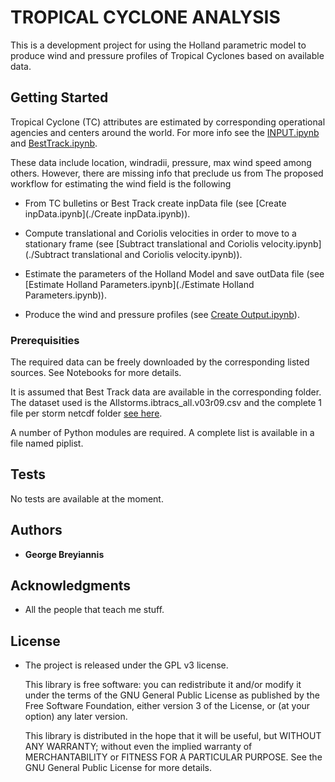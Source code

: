 TROPICAL CYCLONE ANALYSIS
==============================

This is a development project for using the Holland parametric model to produce wind and pressure profiles of Tropical Cyclones based on available data. 

## Getting Started

Tropical Cyclone (TC) attributes are estimated by corresponding operational agencies and centers around the world. For more info see the [INPUT.ipynb](./INPUT.ipynb) and [BestTrack.ipynb](./BestTrack.ipynb).

These data include location, windradii, pressure, max wind speed among others. However, there are missing info that preclude us from The proposed workflow for estimating the wind field is the following 

* From TC bulletins or Best Track create inpData file (see [Create inpData.ipynb](./Create inpData.ipynb)).

* Compute translational and Coriolis velocities in order to move to a stationary frame (see [Subtract translational and Coriolis velocity.ipynb](./Subtract translational and Coriolis velocity.ipynb)).

* Estimate the parameters of the Holland Model and save outData file (see [Estimate Holland Parameters.ipynb](./Estimate Holland Parameters.ipynb)).

* Produce the wind and pressure profiles (see [Create Output.ipynb](./Output.ipynb)).


### Prerequisities

The required data can be freely downloaded by the corresponding listed sources. See Notebooks for more details. 

It is assumed that Best Track data are available in the corresponding folder. The dataset used is the Allstorms.ibtracs_all.v03r09.csv and the complete 1 file per storm netcdf folder [see here](https://www.ncdc.noaa.gov/ibtracs/index.php?name=ibtracs-data).

A number of Python modules are required. A complete list is available in a file named piplist.


## Tests

No tests are available at the moment.

## Authors

* **George Breyiannis** 


## Acknowledgments

* All the people that teach me stuff.  

## License
* The project is released under the GPL v3 license. 

  This library is free software: you can redistribute it and/or modify
  it under the terms of the GNU General Public License as published by
  the Free Software Foundation, either version 3 of the License, or
  (at your option) any later version.

  This library is distributed in the hope that it will be useful,
  but WITHOUT ANY WARRANTY; without even the implied warranty of
  MERCHANTABILITY or FITNESS FOR A PARTICULAR PURPOSE.  See the
  GNU General Public License for more details.

